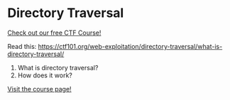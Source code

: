 # Directory Traversal

[Check out our free CTF Course!](https://academy.hoppersroppers.org/mod/page/view.php?id=632)

Read this: <https://ctf101.org/web-exploitation/directory-traversal/what-is-directory-traversal/>

1. What is directory traversal?
2. How does it work?


[Visit the course page!](https://academy.hoppersroppers.org/mod/assign/view.php?id=632)
